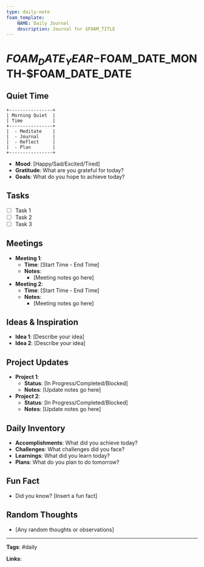```yaml
---
type: daily-note
foam_template:
    NAME: Daily Journal
    description: Journal for $FOAM_TITLE
---
```


# $FOAM_DATE_YEAR-$FOAM_DATE_MONTH-$FOAM_DATE_DATE

## Quiet Time

```
+----------------+
| Morning Quiet  |
| Time           |
+----------------+
|  - Meditate    |
|  - Journal     |
|  - Reflect     |
|  - Plan        |
+----------------+
```

- **Mood**: [Happy/Sad/Excited/Tired]
- **Gratitude**: What are you grateful for today?
- **Goals**: What do you hope to achieve today?

## Tasks

- [ ] Task 1
- [ ] Task 2
- [ ] Task 3

## Meetings

- **Meeting 1**:
  - **Time**: [Start Time - End Time]
  - **Notes**:
    - [Meeting notes go here]
- **Meeting 2**:
  - **Time**: [Start Time - End Time]
  - **Notes**:
    - [Meeting notes go here]

## Ideas & Inspiration

- **Idea 1**: [Describe your idea]
- **Idea 2**: [Describe your idea]

## Project Updates

- **Project 1**:
  - **Status**: [In Progress/Completed/Blocked]
  - **Notes**: [Update notes go here]
- **Project 2**:
  - **Status**: [In Progress/Completed/Blocked]
  - **Notes**: [Update notes go here]

## Daily Inventory

- **Accomplishments**: What did you achieve today?
- **Challenges**: What challenges did you face?
- **Learnings**: What did you learn today?
- **Plans**: What do you plan to do tomorrow?

## Fun Fact

- Did you know? [Insert a fun fact]

## Random Thoughts

- [Any random thoughts or observations]

---

**Tags**: #daily

**Links**:


